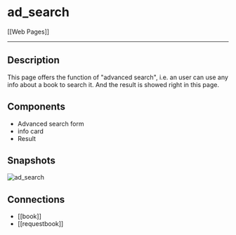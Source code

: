 # ad_search

[[Web Pages]]

---

## Description

This page offers the function of "advanced search", i.e. an user can use any info about a book to search it. And the result is showed right in this page.

## Components

* Advanced search form
* info card
* Result

## Snapshots

![ad_search](ad_search.png)

## Connections

* [[book]]
* [[requestbook]]